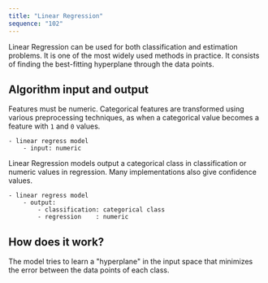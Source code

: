 ```yaml
---
title: "Linear Regression"
sequence: "102"
---
```


Linear Regression can be used for both classification and estimation problems.
It is one of the most widely used methods in practice.
It consists of finding the best-fitting hyperplane through the data points.

## Algorithm input and output

Features must be numeric.
Categorical features are transformed using various preprocessing techniques,
as when a categorical value becomes a feature with `1` and `0` values.

```text
- linear regress model
    - input: numeric
```

Linear Regression models output a categorical class in classification or numeric values in regression.
Many implementations also give confidence values.

```text
- linear regress model
    - output:
        - classification: categorical class
        - regression    : numeric
```

## How does it work?

The model tries to learn a "hyperplane" in the input space
that minimizes the error between the data points of each class.




